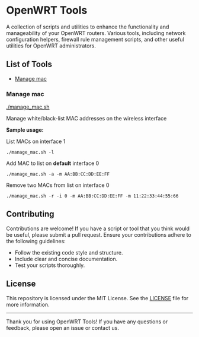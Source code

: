 # OpenWRT Tools

A collection of scripts and utilities to enhance the functionality and manageability of your OpenWRT routers. Various tools, including network configuration helpers, firewall rule management scripts, and other useful utilities for OpenWRT administrators.

## List of Tools
- [Manage mac](#manage-mac)

### Manage mac

[./manage_mac.sh](scripts/manage_mac.sh)

Manage white/black-list MAC addresses on the wireless interface

**Sample usage:**

List MACs on interface 1
```
./manage_mac.sh -l
```

Add MAC to list on **default** interface 0
```
./manage_mac.sh -a -m AA:BB:CC:DD:EE:FF
```

Remove two MACs from list on interface 0
```
./manage_mac.sh -r -i 0 -m AA:BB:CC:DD:EE:FF -m 11:22:33:44:55:66
```

## Contributing

Contributions are welcome! If you have a script or tool that you think would be useful, please submit a pull request. Ensure your contributions adhere to the following guidelines:

- Follow the existing code style and structure.
- Include clear and concise documentation.
- Test your scripts thoroughly.

## License

This repository is licensed under the MIT License. See the [LICENSE](LICENSE) file for more information.

---

Thank you for using OpenWRT Tools! If you have any questions or feedback, please open an issue or contact us.
